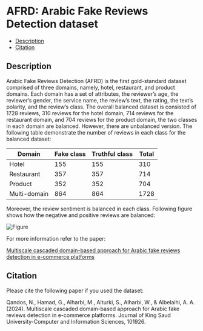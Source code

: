 # AFRD: Arabic Fake Reviews Detection dataset
- [Description](#description)
- [Citation](#citation)

## Description
Arabic Fake Reviews Detection (AFRD) is the first gold-standard dataset comprised of three domains, namely, hotel, restaurant, and product domains. Each domain has a set of attributes, the reviewer’s age, the reviewer’s gender, the service name, the review’s text, the rating, the text’s polarity, and the review’s class. The overall balanced dataset is consisted of 1728 reviews, 310 reviews for the hotel domain, 714 reviews for the restaurant domain, and 704 reviews for the product domain, the two classes in each domain are balanced. However, there are unbalanced version. The following table demonstrate the number of reviews in each class for the balanced dataset:

| Domain       | Fake class | Truthful class | Total   |
|--------------|------------|----------------|---------|
| Hotel 	     | 155        | 155            | 310     |
| Restaurant   | 357        | 357            | 714     |
| Product 	   | 352        | 352            | 704     |
| Multi-domain | 864        | 864            | 1728    |



Moreover, the review sentiment is balanced in each class. Following figure shows how the negative and positive reviews are balanced:


![Figure](https://raw.githubusercontent.com/NoorAmer0/AFRD-arabic-reviews-dataset/main/Balanced_dataset.jpg)

For more information refer to the paper:


[Multiscale cascaded domain-based approach for Arabic fake reviews detection in e-commerce platforms
](https://www.sciencedirect.com/science/article/pii/S1319157824000156#sec4‏
)

                      
## Citation

Please cite the following paper if you used the dataset:

Qandos, N., Hamad, G., Alharbi, M., Alturki, S., Alharbi, W., & Albelaihi, A. A. (2024). Multiscale cascaded domain-based approach for Arabic fake reviews detection in e-commerce platforms. Journal of King Saud University-Computer and Information Sciences, 101926.
